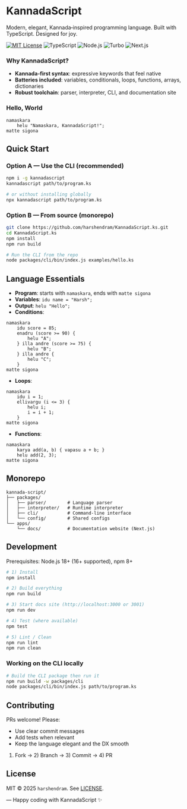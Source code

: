 # KannadaScript

Modern, elegant, Kannada‑inspired programming language. Built with TypeScript. Designed for joy.

[![MIT License](https://img.shields.io/badge/License-MIT-yellow.svg)](https://opensource.org/licenses/MIT)
![TypeScript](https://img.shields.io/badge/TypeScript-3178C6?logo=typescript&logoColor=white)
![Node.js](https://img.shields.io/badge/Node-18+-339933?logo=node.js&logoColor=white)
![Turbo](https://img.shields.io/badge/Build-Turborepo-000000?logo=vercel&logoColor=white)
![Next.js](https://img.shields.io/badge/Docs-Next.js-000000?logo=nextdotjs&logoColor=white)

### Why KannadaScript?

- **Kannada‑first syntax**: expressive keywords that feel native
- **Batteries included**: variables, conditionals, loops, functions, arrays, dictionaries
- **Robust toolchain**: parser, interpreter, CLI, and documentation site

### Hello, World

```kannadascript
namaskara
    helu "Namaskara, KannadaScript!";
matte sigona
```

## Quick Start

### Option A — Use the CLI (recommended)

```bash
npm i -g kannadascript
kannadascript path/to/program.ks

# or without installing globally
npx kannadascript path/to/program.ks
```

### Option B — From source (monorepo)

```bash
git clone https://github.com/harshendram/KannadaScript.ks.git
cd KannadaScript.ks
npm install
npm run build

# Run the CLI from the repo
node packages/cli/bin/index.js examples/hello.ks
```

## Language Essentials

- **Program**: starts with `namaskara`, ends with `matte sigona`
- **Variables**: `idu name = "Harsh";`
- **Output**: `helu "Hello";`
- **Conditions**:

```kannadascript
namaskara
    idu score = 85;
    enadru (score >= 90) {
        helu "A";
    } illa andre (score >= 75) {
        helu "B";
    } illa andre {
        helu "C";
    }
matte sigona
```

- **Loops**:

```kannadascript
namaskara
    idu i = 1;
    ellivargu (i <= 3) {
        helu i;
        i = i + 1;
    }
matte sigona
```

- **Functions**:

```kannadascript
namaskara
    karya add(a, b) { vapasu a + b; }
    helu add(2, 3);
matte sigona
```

## Monorepo

```
kannada-script/
├── packages/
│   ├── parser/        # Language parser
│   ├── interpreter/   # Runtime interpreter
│   ├── cli/           # Command‑line interface
│   └── config/        # Shared configs
└── apps/
    └── docs/          # Documentation website (Next.js)
```

## Development

Prerequisites: Node.js 18+ (16+ supported), npm 8+

```bash
# 1) Install
npm install

# 2) Build everything
npm run build

# 3) Start docs site (http://localhost:3000 or 3001)
npm run dev

# 4) Test (where available)
npm test

# 5) Lint / Clean
npm run lint
npm run clean
```

### Working on the CLI locally

```bash
# Build the CLI package then run it
npm run build -w packages/cli
node packages/cli/bin/index.js path/to/program.ks
```

## Contributing

PRs welcome! Please:

- Use clear commit messages
- Add tests when relevant
- Keep the language elegant and the DX smooth

1. Fork → 2) Branch → 3) Commit → 4) PR

## License

MIT © 2025 `harshendram`. See [LICENSE](LICENSE).

— Happy coding with KannadaScript ✨

